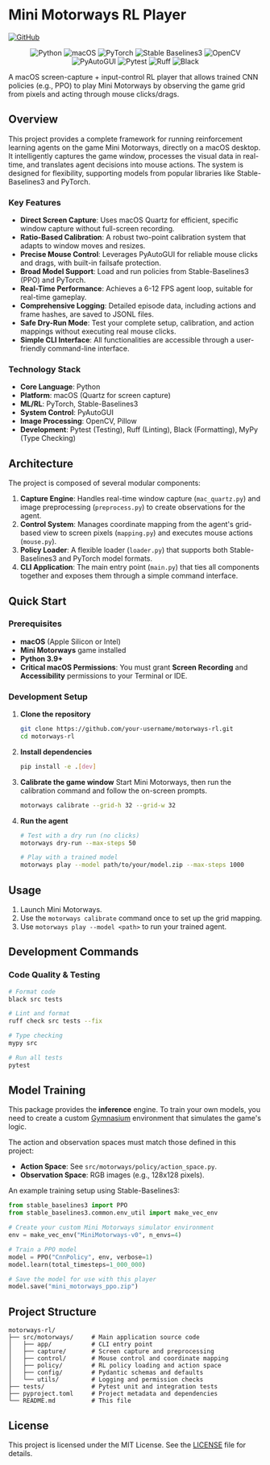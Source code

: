 # Mini Motorways RL Player

[![GitHub](httpshttps://img.shields.io/badge/GitHub-MotorwaysRL-blue?logo=github)](https://github.com/your-username/motorways-rl)

<!-- Tech Stack Badges -->
<p align="center">
  <!-- Core -->
  <img src="https://img.shields.io/badge/Python-3776AB?logo=python&logoColor=white" alt="Python"/>
  <img src="https://img.shields.io/badge/macOS-000000?logo=apple&logoColor=white" alt="macOS"/>

  <!-- ML/RL -->
  <img src="https://img.shields.io/badge/PyTorch-EE4C2C?logo=pytorch&logoColor=white" alt="PyTorch"/>
  <img src="https://img.shields.io/badge/Stable%20Baselines3-43B54A?logo=data:image/svg+xml;base64,PHN2ZyB4bWxucz0iaHR0cDovL3d3dy53My5vcmcvMjAwMC9zdmciIHZpZXdCb3g9IjAgMCAyNCAyNCI+PHBhdGggZmlsbD0iI0ZGRiIgZD0iTTEyIDJDNi40OCAyIDIgNi40OCAyIDEyczQuNDggMTAgMTAgMTAgMTAtNC40OCAxMC0xMFMxNy41MiAyIDEyIDptMCAxOGMtNC40MSAwLTgtMy41OS04LThzMy41OS04IDgtOCA4IDMuNTkgOCA4LTMuNTkgOC04IDh6Ii8+PC9zdmc+&logoColor=white" alt="Stable Baselines3"/>
  <img src="https://img.shields.io/badge/OpenCV-5C3EE8?logo=opencv&logoColor=white" alt="OpenCV"/>
  
  <!-- Control -->
  <img src="https://img.shields.io/badge/PyAutoGUI-2F4F4F?logo=python&logoColor=white" alt="PyAutoGUI"/>

  <!-- Dev -->
  <img src="https://img.shields.io/badge/Pytest-0A9B0A?logo=pytest&logoColor=white" alt="Pytest"/>
  <img src="https://img.shields.io/badge/Ruff-222?logo=ruff&logoColor=white" alt="Ruff"/>
  <img src="https://img.shields.io/badge/Black-000000?logo=python&logoColor=white" alt="Black"/>
</p>

A macOS screen-capture + input-control RL player that allows trained CNN policies (e.g., PPO) to play Mini Motorways by observing the game grid from pixels and acting through mouse clicks/drags.

## Overview

This project provides a complete framework for running reinforcement learning agents on the game Mini Motorways, directly on a macOS desktop. It intelligently captures the game window, processes the visual data in real-time, and translates agent decisions into mouse actions. The system is designed for flexibility, supporting models from popular libraries like Stable-Baselines3 and PyTorch.

### Key Features

- **Direct Screen Capture**: Uses macOS Quartz for efficient, specific window capture without full-screen recording.
- **Ratio-Based Calibration**: A robust two-point calibration system that adapts to window moves and resizes.
- **Precise Mouse Control**: Leverages PyAutoGUI for reliable mouse clicks and drags, with built-in failsafe protection.
- **Broad Model Support**: Load and run policies from Stable-Baselines3 (PPO) and PyTorch.
- **Real-Time Performance**: Achieves a 6-12 FPS agent loop, suitable for real-time gameplay.
- **Comprehensive Logging**: Detailed episode data, including actions and frame hashes, are saved to JSONL files.
- **Safe Dry-Run Mode**: Test your complete setup, calibration, and action mappings without executing real mouse clicks.
- **Simple CLI Interface**: All functionalities are accessible through a user-friendly command-line interface.

### Technology Stack

- **Core Language**: Python
- **Platform**: macOS (Quartz for screen capture)
- **ML/RL**: PyTorch, Stable-Baselines3
- **System Control**: PyAutoGUI
- **Image Processing**: OpenCV, Pillow
- **Development**: Pytest (Testing), Ruff (Linting), Black (Formatting), MyPy (Type Checking)

## Architecture

The project is composed of several modular components:

1.  **Capture Engine**: Handles real-time window capture (`mac_quartz.py`) and image preprocessing (`preprocess.py`) to create observations for the agent.
2.  **Control System**: Manages coordinate mapping from the agent's grid-based view to screen pixels (`mapping.py`) and executes mouse actions (`mouse.py`).
3.  **Policy Loader**: A flexible loader (`loader.py`) that supports both Stable-Baselines3 and PyTorch model formats.
4.  **CLI Application**: The main entry point (`main.py`) that ties all components together and exposes them through a simple command interface.

## Quick Start

### Prerequisites

- **macOS** (Apple Silicon or Intel)
- **Mini Motorways** game installed
- **Python 3.9+**
- **Critical macOS Permissions**: You must grant **Screen Recording** and **Accessibility** permissions to your Terminal or IDE.

### Development Setup

1.  **Clone the repository**
    ```bash
    git clone https://github.com/your-username/motorways-rl.git
    cd motorways-rl
    ```

2.  **Install dependencies**
    ```bash
    pip install -e .[dev]
    ```

3.  **Calibrate the game window**
    Start Mini Motorways, then run the calibration command and follow the on-screen prompts.
    ```bash
    motorways calibrate --grid-h 32 --grid-w 32
    ```

4.  **Run the agent**
    ```bash
    # Test with a dry run (no clicks)
    motorways dry-run --max-steps 50

    # Play with a trained model
    motorways play --model path/to/your/model.zip --max-steps 1000
    ```

## Usage

1.  Launch Mini Motorways.
2.  Use the `motorways calibrate` command once to set up the grid mapping.
3.  Use `motorways play --model <path>` to run your trained agent.

## Development Commands

### Code Quality & Testing
```bash
# Format code
black src tests

# Lint and format
ruff check src tests --fix

# Type checking
mypy src

# Run all tests
pytest
```

## Model Training

This package provides the **inference** engine. To train your own models, you need to create a custom [Gymnasium](https://gymnasium.farama.org/) environment that simulates the game's logic.

The action and observation spaces must match those defined in this project:
-   **Action Space**: See `src/motorways/policy/action_space.py`.
-   **Observation Space**: RGB images (e.g., 128x128 pixels).

An example training setup using Stable-Baselines3:
```python
from stable_baselines3 import PPO
from stable_baselines3.common.env_util import make_vec_env

# Create your custom Mini Motorways simulator environment
env = make_vec_env("MiniMotorways-v0", n_envs=4)

# Train a PPO model
model = PPO("CnnPolicy", env, verbose=1)
model.learn(total_timesteps=1_000_000)

# Save the model for use with this player
model.save("mini_motorways_ppo.zip")
```

## Project Structure

```
motorways-rl/
├── src/motorways/     # Main application source code
│   ├── app/           # CLI entry point
│   ├── capture/       # Screen capture and preprocessing
│   ├── control/       # Mouse control and coordinate mapping
│   ├── policy/        # RL policy loading and action space
│   ├── config/        # Pydantic schemas and defaults
│   └── utils/         # Logging and permission checks
├── tests/             # Pytest unit and integration tests
├── pyproject.toml     # Project metadata and dependencies
└── README.md          # This file
```

## License

This project is licensed under the MIT License. See the [LICENSE](LICENSE) file for details.
